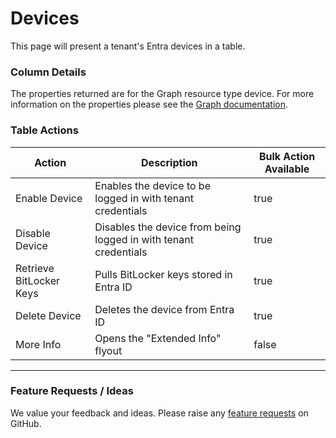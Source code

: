 # Devices

This page will present a tenant's Entra devices in a table.

### Column Details

The properties returned are for the Graph resource type device. For more information on the properties please see the [Graph documentation](https://learn.microsoft.com/en-us/graph/api/resources/device?view=graph-rest-1.0#properties).

### Table Actions

<table><thead><tr><th>Action</th><th>Description</th><th data-type="checkbox">Bulk Action Available</th></tr></thead><tbody><tr><td>Enable Device</td><td>Enables the device to be logged in with tenant credentials</td><td>true</td></tr><tr><td>Disable Device</td><td>Disables the device from being logged in with tenant credentials</td><td>true</td></tr><tr><td>Retrieve BitLocker Keys</td><td>Pulls BitLocker keys stored in Entra ID</td><td>true</td></tr><tr><td>Delete Device</td><td>Deletes the device from Entra ID</td><td>true</td></tr><tr><td>More Info</td><td>Opens the "Extended Info" flyout</td><td>false</td></tr></tbody></table>

***

### Feature Requests / Ideas

We value your feedback and ideas. Please raise any [feature requests](https://github.com/KelvinTegelaar/CIPP/issues/new?assignees=\&labels=enhancement%2Cno-priority\&projects=\&template=feature.yml\&title=%5BFeature+Request%5D%3A+) on GitHub.
